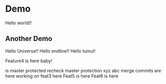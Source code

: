 # Demo

Hello world!!

## Another Demo

Hello Universe!!
Hello endline!!
Hello tumul!

Feature4 is here baby!

is master protected
recheck master protection
xyz
abc
merge commits are here
working on feat3 here
Feat5 is here
Feat6 is here
